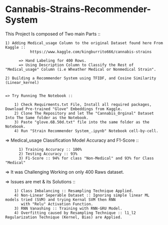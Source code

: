 # Cannabis-Strains-Recommender-System
This Project Is composed of Two main Parts ::

    1) Adding Medical_usage Column to the original Dataset found here From Kaggle :: 
               https://www.kaggle.com/kingburrito666/cannabis-strains
    
          => Hand Labeling for 400 Rows.
          => Using Description Column to Classify the Rest of "Medical_usage" Column (i.e Wheather Medical or Nonmedical Strain".
          
    2) Building a Recommender System using TFIDF, and Cosine Similarity (Linear_kernel)
    
    
    => Try Running The Notebook ::
        
        1) Check Requirments.txt File, Install all required packages, Download Pre-trained "Glove" Embeddings from Kaggle.
        2) Clone The Repository and let The "Cannabis_Orginal" Dataset Into The Same folder as the Notebook.
        3) Paste "glove.6B.50d.txt" file into the same folder as the Notebook.
        4) Run "Strain Recommender System_.ipynb" Notebook cell-by-cell.
     
   => Medical_usage Classification Model Accuracy and F1-Score ::
   
          1) Training Accuracy :: 100%
          2) Testing Accuracy :: 93%
          3) F1-Score :: 94% for class "Non-Medical" and 93% for Class "Medical"
          
    
   => It was Challenging Working on only 400 Raws dataset.
   
   => Issues are met & its Solutions ::
   
        1) Class Imbalancing :: Resampling Technique Applied.
        4) Non-Linear Seperable Dataset :: Ignoring simple linear ML models tried (SVM) and trying Kernal SVM then RNN 
           with "Relu" Activation Function.
        3) RNN Vanashing :: Training with RNN-GRU Model.
        4) Overfitting caused by Resampling Technique :: l1_l2 Regularization Technique (Kernel, Bias) are Applied.
        
